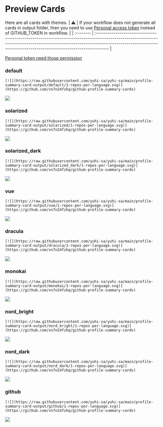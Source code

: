 
# Preview Cards

Here are all cards with themes.
| :warning: | If your workflow does not generate all cards in output folder, then you need to use [Personal access token](https://docs.github.com/en/actions/configuring-and-managing-workflows/creating-and-storing-encrypted-secrets) instead of GITHUB_TOKEN in workflow. |
| :-------: | :------------------------------------------------------------------------------------------------------------------------------------------------------------------------------------------------------------------------------------------------ |

[Personal token need those permission](https://github.com/vn7n24fzkq/github-profile-summary-cards/wiki/Personal-access-token-permissions)


### default


```
[![](https://raw.githubusercontent.com/yuhi-sa/yuhi-sa/main/profile-summary-card-output/default/1-repos-per-language.svg)](https://github.com/vn7n24fzkq/github-profile-summary-cards)
```
![](https://raw.githubusercontent.com/yuhi-sa/yuhi-sa/main/profile-summary-card-output/default/1-repos-per-language.svg)


### solarized


```
[![](https://raw.githubusercontent.com/yuhi-sa/yuhi-sa/main/profile-summary-card-output/solarized/1-repos-per-language.svg)](https://github.com/vn7n24fzkq/github-profile-summary-cards)
```
![](https://raw.githubusercontent.com/yuhi-sa/yuhi-sa/main/profile-summary-card-output/solarized/1-repos-per-language.svg)


### solarized_dark


```
[![](https://raw.githubusercontent.com/yuhi-sa/yuhi-sa/main/profile-summary-card-output/solarized_dark/1-repos-per-language.svg)](https://github.com/vn7n24fzkq/github-profile-summary-cards)
```
![](https://raw.githubusercontent.com/yuhi-sa/yuhi-sa/main/profile-summary-card-output/solarized_dark/1-repos-per-language.svg)


### vue


```
[![](https://raw.githubusercontent.com/yuhi-sa/yuhi-sa/main/profile-summary-card-output/vue/1-repos-per-language.svg)](https://github.com/vn7n24fzkq/github-profile-summary-cards)
```
![](https://raw.githubusercontent.com/yuhi-sa/yuhi-sa/main/profile-summary-card-output/vue/1-repos-per-language.svg)


### dracula


```
[![](https://raw.githubusercontent.com/yuhi-sa/yuhi-sa/main/profile-summary-card-output/dracula/1-repos-per-language.svg)](https://github.com/vn7n24fzkq/github-profile-summary-cards)
```
![](https://raw.githubusercontent.com/yuhi-sa/yuhi-sa/main/profile-summary-card-output/dracula/1-repos-per-language.svg)


### monokai


```
[![](https://raw.githubusercontent.com/yuhi-sa/yuhi-sa/main/profile-summary-card-output/monokai/1-repos-per-language.svg)](https://github.com/vn7n24fzkq/github-profile-summary-cards)
```
![](https://raw.githubusercontent.com/yuhi-sa/yuhi-sa/main/profile-summary-card-output/monokai/1-repos-per-language.svg)


### nord_bright


```
[![](https://raw.githubusercontent.com/yuhi-sa/yuhi-sa/main/profile-summary-card-output/nord_bright/1-repos-per-language.svg)](https://github.com/vn7n24fzkq/github-profile-summary-cards)
```
![](https://raw.githubusercontent.com/yuhi-sa/yuhi-sa/main/profile-summary-card-output/nord_bright/1-repos-per-language.svg)


### nord_dark


```
[![](https://raw.githubusercontent.com/yuhi-sa/yuhi-sa/main/profile-summary-card-output/nord_dark/1-repos-per-language.svg)](https://github.com/vn7n24fzkq/github-profile-summary-cards)
```
![](https://raw.githubusercontent.com/yuhi-sa/yuhi-sa/main/profile-summary-card-output/nord_dark/1-repos-per-language.svg)


### github


```
[![](https://raw.githubusercontent.com/yuhi-sa/yuhi-sa/main/profile-summary-card-output/github/1-repos-per-language.svg)](https://github.com/vn7n24fzkq/github-profile-summary-cards)
```
![](https://raw.githubusercontent.com/yuhi-sa/yuhi-sa/main/profile-summary-card-output/github/1-repos-per-language.svg)

